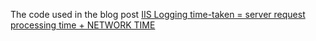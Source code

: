 The code used in the blog post [IIS Logging time-taken = server request processing time + NETWORK TIME
](https://joymonscode.blogspot.com/2019/05/iis-logging-time-taken-server-request.html)
